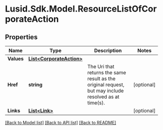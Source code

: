 
# Lusid.Sdk.Model.ResourceListOfCorporateAction

## Properties

Name | Type | Description | Notes
------------ | ------------- | ------------- | -------------
**Values** | [**List&lt;CorporateAction&gt;**](CorporateAction.md) |  | 
**Href** | **string** | The Uri that returns the same result as the original request,  but may include resolved as at time(s). | [optional] 
**Links** | [**List&lt;Link&gt;**](Link.md) |  | [optional] 

[[Back to Model list]](../README.md#documentation-for-models)
[[Back to API list]](../README.md#documentation-for-api-endpoints)
[[Back to README]](../README.md)

